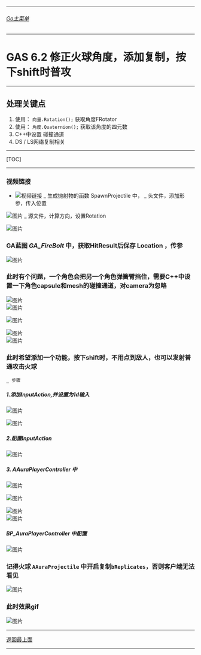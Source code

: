 ___________________________________________________________________________________________
###### [Go主菜单](../MainMenu.md)
___________________________________________________________________________________________

# GAS 6.2 修正火球角度，添加复制，按下shift时普攻
___________________________________________________________________________________________
## 处理关键点
1. 使用： `向量.Rotation();` 获取角度FRotator
2. 使用： `角度.Quaternion();` 获取该角度的四元数
3. C++中设置 碰撞通道
4. DS / LS网络复制相关
___________________________________________________________________________________________

[TOC]

___________________________________________________________________________________________


### 视频链接
  - ![视频链接](https://b23.tv/IGADhLV)
_ 生成抛射物的函数 SpawnProjectile 中，
    _ 头文件，添加形参，传入位置
         
![图片](https://github.com/liyunlong618/LiYunLongKnowledgeLibrary/blob/main/UECPP/Models/GAS/GAS_2_Aura/DetailContent/Image/GAS_042/961957_992405.png?raw=true)
    _ 源文件，计算方向，设置Rotation
         
![图片](https://github.com/liyunlong618/LiYunLongKnowledgeLibrary/blob/main/UECPP/Models/GAS/GAS_2_Aura/DetailContent/Image/GAS_042/490988_422038.png?raw=true)
### GA蓝图 *GA_FireBolt* 中，获取HitResult后保存 Location ，传参
     
![图片](https://github.com/liyunlong618/LiYunLongKnowledgeLibrary/blob/main/UECPP/Models/GAS/GAS_2_Aura/DetailContent/Image/GAS_042/38746_241064.png?raw=true)
### 此时有个问题，一个角色会把另一个角色弹簧臂挡住，需要C++中设置一下角色capsule和mesh的碰撞通道，对camera为忽略
     
![图片](https://github.com/liyunlong618/LiYunLongKnowledgeLibrary/blob/main/UECPP/Models/GAS/GAS_2_Aura/DetailContent/Image/GAS_042/524165_147260.jpeg)  
![图片](https://github.com/liyunlong618/LiYunLongKnowledgeLibrary/blob/main/UECPP/Models/GAS/GAS_2_Aura/DetailContent/Image/GAS_042/90885_151804.jpeg)
     
![图片](https://github.com/liyunlong618/LiYunLongKnowledgeLibrary/blob/main/UECPP/Models/GAS/GAS_2_Aura/DetailContent/Image/GAS_042/930303_727834.png?raw=true)
     
![图片](https://github.com/liyunlong618/LiYunLongKnowledgeLibrary/blob/main/UECPP/Models/GAS/GAS_2_Aura/DetailContent/Image/GAS_042/487670_288832.png?raw=true)  
![图片](https://github.com/liyunlong618/LiYunLongKnowledgeLibrary/blob/main/UECPP/Models/GAS/GAS_2_Aura/DetailContent/Image/GAS_042/240330_303387.png?raw=true)
### 此时希望添加一个功能，按下shift时，不用点到敌人，也可以发射普通攻击火球
    _ 步骤
##### 1.添加InputAction,并设置为1d输入
             
![图片](https://github.com/liyunlong618/LiYunLongKnowledgeLibrary/blob/main/UECPP/Models/GAS/GAS_2_Aura/DetailContent/Image/GAS_042/465808_918237.png?raw=true)
             
![图片](https://github.com/liyunlong618/LiYunLongKnowledgeLibrary/blob/main/UECPP/Models/GAS/GAS_2_Aura/DetailContent/Image/GAS_042/269944_514892.png?raw=true)
##### 2.配置InputAction
             
![图片](https://github.com/liyunlong618/LiYunLongKnowledgeLibrary/blob/main/UECPP/Models/GAS/GAS_2_Aura/DetailContent/Image/GAS_042/806636_765333.png?raw=true)
##### 3. AAuraPlayerController 中
             
![图片](https://github.com/liyunlong618/LiYunLongKnowledgeLibrary/blob/main/UECPP/Models/GAS/GAS_2_Aura/DetailContent/Image/GAS_042/194644_212719.png?raw=true)
             
![图片](https://github.com/liyunlong618/LiYunLongKnowledgeLibrary/blob/main/UECPP/Models/GAS/GAS_2_Aura/DetailContent/Image/GAS_042/200742_288778.png?raw=true)
             
![图片](https://github.com/liyunlong618/LiYunLongKnowledgeLibrary/blob/main/UECPP/Models/GAS/GAS_2_Aura/DetailContent/Image/GAS_042/354795_15479.png?raw=true)  
![图片](https://github.com/liyunlong618/LiYunLongKnowledgeLibrary/blob/main/UECPP/Models/GAS/GAS_2_Aura/DetailContent/Image/GAS_042/434919_253064.png?raw=true)
##### *BP_AuraPlayerController* 中配置
             
![图片](https://github.com/liyunlong618/LiYunLongKnowledgeLibrary/blob/main/UECPP/Models/GAS/GAS_2_Aura/DetailContent/Image/GAS_042/741910_348769.png?raw=true)
### 记得火球 `AAuraProjectile` 中开启复制`bReplicates`，否则客户端无法看见
     
![图片](https://github.com/liyunlong618/LiYunLongKnowledgeLibrary/blob/main/UECPP/Models/GAS/GAS_2_Aura/DetailContent/Image/GAS_042/497501_850138.png?raw=true)
### 此时效果gif 
 
![图片](https://github.com/liyunlong618/LiYunLongKnowledgeLibrary/blob/main/UECPP/Models/GAS/GAS_2_Aura/DetailContent/Image/GAS_042/431364_932439.gif?raw=true)

___________________________________________________________________________________________

[返回最上面](#Go主菜单)
___________________________________________________________________________________________